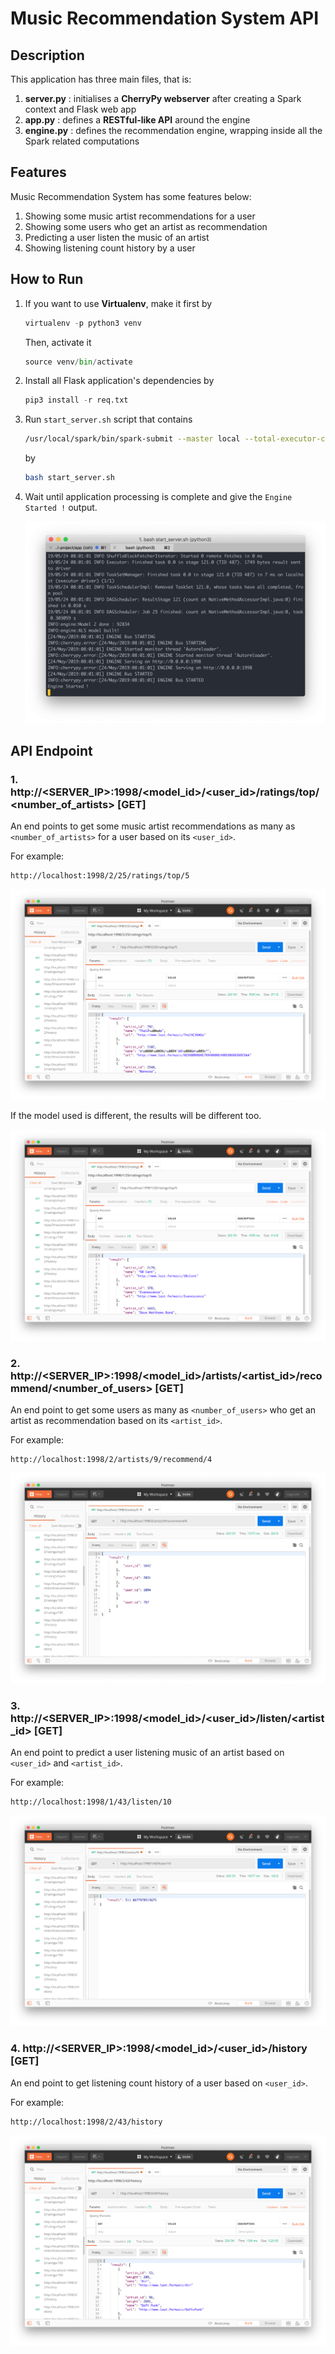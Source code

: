 # Music Recommendation System API

## Description
This application has three main files, that is:

1. **server.py** : initialises a **CherryPy webserver** after creating a Spark context and Flask web app
2. **app.py** : defines a **RESTful-like API** around the engine
3. **engine.py** :  defines the recommendation engine, wrapping inside all the Spark related computations

## Features
Music Recommendation System has some features below:
1. Showing some music artist recommendations for a user
2. Showing some users who get an artist as recommendation 
3. Predicting a user listen the music of an artist
4. Showing listening count history by a user

## How to Run
1. If you want to use **Virtualenv**, make it first by
    ```python
    virtualenv -p python3 venv
    ```
    Then, activate it
    ```python
    source venv/bin/activate
    ```
2. Install all Flask application's dependencies by
    ```python
    pip3 install -r req.txt
    ```
3. Run `start_server.sh` script that contains 
    ```bash
    /usr/local/spark/bin/spark-submit --master local --total-executor-cores 14 --executor-memory 6g server.py
    ```
    by 
    ```bash
    bash start_server.sh
    ```
4. Wait until application processing is complete and give the `Engine Started !` output.

    ![](../img/ss5.png)

## API Endpoint
### 1. **http://\<SERVER_IP\>:1998/\<model_id\>/\<user_id\>/ratings/top/\<number_of_artists\>** [GET]
An end points to get some music artist recommendations as many as `<number_of_artists>` for a user based on its `<user_id>`.

For example:
```
http://localhost:1998/2/25/ratings/top/5
```

![](../img/ss6.png)

If the model used is different, the results will be different too.

![](../img/ss7.png)

### 2. **http://\<SERVER_IP\>:1998/\<model_id\>/artists/\<artist_id\>/recommend/\<number_of_users\>** [GET]
An end point to get some users as many as `<number_of_users>` who get an artist as recommendation based on its `<artist_id>`.

For example:
```
http://localhost:1998/2/artists/9/recommend/4
```

![](../img/ss8.png)

### 3. **http://<SERVER_IP>:1998/\<model_id\>/\<user_id\>/listen/\<artist_id\>** [GET]
An end point to predict a user listening music of an artist based on `<user_id>` and `<artist_id>`.

For example:
```
http://localhost:1998/1/43/listen/10
```

![](../img/ss9.png)

### 4. **http://<SERVER_IP>:1998/\<model_id\>/\<user_id\>/history** [GET]

An end point to get listening count history of a user based on `<user_id>`. 

For example:
```
http://localhost:1998/2/43/history
```

![](../img/ss10.png)